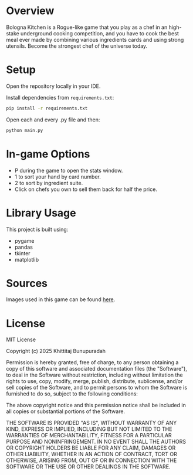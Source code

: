 # Overview

Bologna Kitchen is a Rogue-like game that you play as a chef in an high-stake underground cooking competition, and you have to cook the best meal ever made by combining various ingredients cards and using strong utensils. Become the strongest chef of the universe today.

# Setup

Open the repository locally in your IDE.

Install dependencies from `requirements.txt`:

```bash
pip install -r requirements.txt
```

Open each and every .py file and then:

```bash
python main.py
```

# In-game Options

- P during the game to open the stats window.
- 1 to sort your hand by card number.
- 2 to sort by ingredient suite.
- Click on chefs you own to sell them back for half the price.

# Library Usage

This project is built using:

- pygame
- pandas
- tkinter
- matplotlib

# Sources

Images used in this game can be found [here](https://docs.google.com/document/d/1uEjzivOpOoGw6ehtqmWCrGbYN060IyEqKYtCFc7zpMI/edit?usp=sharing).

# License

MIT License

Copyright (c) 2025 Khittitaj Bunupuradah

Permission is hereby granted, free of charge, to any person obtaining a copy
of this software and associated documentation files (the "Software"), to deal
in the Software without restriction, including without limitation the rights
to use, copy, modify, merge, publish, distribute, sublicense, and/or sell
copies of the Software, and to permit persons to whom the Software is
furnished to do so, subject to the following conditions:

The above copyright notice and this permission notice shall be included in all
copies or substantial portions of the Software.

THE SOFTWARE IS PROVIDED "AS IS", WITHOUT WARRANTY OF ANY KIND, EXPRESS OR
IMPLIED, INCLUDING BUT NOT LIMITED TO THE WARRANTIES OF MERCHANTABILITY,
FITNESS FOR A PARTICULAR PURPOSE AND NONINFRINGEMENT. IN NO EVENT SHALL THE
AUTHORS OR COPYRIGHT HOLDERS BE LIABLE FOR ANY CLAIM, DAMAGES OR OTHER
LIABILITY, WHETHER IN AN ACTION OF CONTRACT, TORT OR OTHERWISE, ARISING FROM,
OUT OF OR IN CONNECTION WITH THE SOFTWARE OR THE USE OR OTHER DEALINGS IN THE
SOFTWARE.
